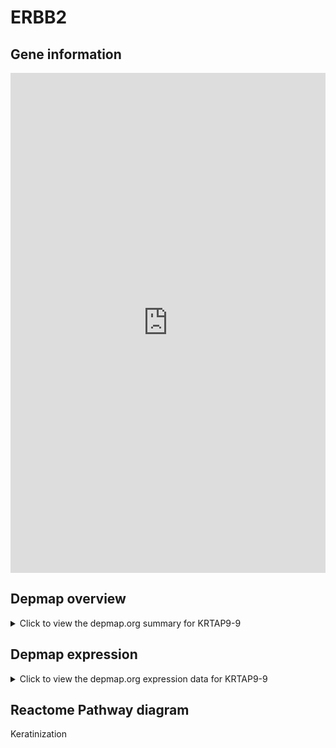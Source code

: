 <h1>ERBB2</h1>

<h2>Gene information</h2>
<iframe src="https://depmap.org/portal/gene/KRTAP9-9?tab=about" style="border:none;width:100%;height:800px"></iframe>

<h2>Depmap overview</h2>
<details>
  <summary>Click to view the depmap.org summary for KRTAP9-9</summary>
  <iframe src="https://depmap.org/portal/gene/KRTAP9-9?tab=overview" style="border:none;width:100%;height:800px"></iframe>
</details>

<h2>Depmap expression</h2>
<details>
  <summary>Click to view the depmap.org expression data for KRTAP9-9</summary>
  <iframe src="https://depmap.org/portal/gene/KRTAP9-9?tab=characterization" style="border:none;width:100%;height:800px"></iframe>
</details>



<h2>Reactome Pathway diagram</h2>
Keratinization
<div id="diagramHolder"></div>

<script>
    //Creating the Reactome Diagram widget
    //Take into account a proxy needs to be set up in your server side pointing to www.reactome.org
    function onReactomeDiagramReady(){  //This function is automatically called when the widget code is ready to be used
        var diagram = Reactome.Diagram.create({
            "placeHolder" : "diagramHolder",
            "width" : 900,
            "height" : 500
        });

        //Initialising it to the "Hemostasis" pathway
        diagram.loadDiagram("R-HSA-6805567");

        //Adding different listeners

        diagram.onDiagramLoaded(function (loaded) {
            console.info("Loaded ", loaded);
            diagram.flagItems("BAD");
	    diagram.flagItems("Q92934");
            if (loaded == "R-HSA-6805567") diagram.selectItem("R-HSA-6805567");
        });

     }
</script>



